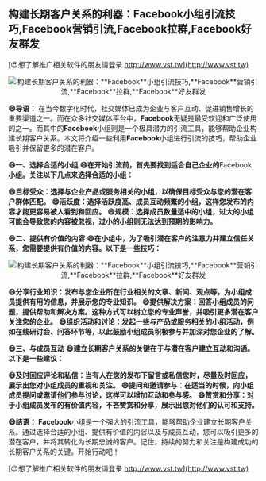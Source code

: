 ## **构建长期客户关系的利器：**Facebook**小组引流技巧,**Facebook**营销引流,**Facebook**拉群,**Facebook**好友群发**

[😍想了解推广相关软件的朋友请登录 http://www.vst.tw](http://www.vst.tw)

 <center><img src="https://vst.tw/MP4/tuiguang/png/5.png" alt="构建长期客户关系的利器：**Facebook**小组引流技巧,**Facebook**营销引流,**Facebook**拉群,**Facebook**好友群发"></center>

**😄导语：**
在当今数字化时代，社交媒体已成为企业与客户互动、促进销售增长的重要渠道之一。而在众多社交媒体平台中，**Facebook**无疑是最受欢迎和广泛使用的之一。而其中的**Facebook**小组则是一个极具潜力的引流工具，能够帮助企业构建长期客户关系。本文将介绍一些利用**Facebook**小组进行引流的技巧，帮助企业吸引并保留更多的潜在客户。

**😄一、选择合适的小组**
**😄在开始引流前，首先要找到适合自己企业的**Facebook**小组。关注以下几点来选择合适的小组：**

**😄目标受众：选择与企业产品或服务相关的小组，以确保目标受众与您的潜在客户群体匹配。**
**😄活跃度：选择活跃度高、成员互动频繁的小组，这样您发布的内容才能更容易被人看到和回应。**
**😄规模：选择成员数量适中的小组，过大的小组可能会导致您的内容被忽视，过小的小组则无法达到预期的影响力。**

**😄二、提供有价值的内容**
**😄在小组中，为了吸引潜在客户的注意力并建立信任关系，您需要提供有价值的内容。以下是一些技巧：**

 <center><img src="https://vst.tw/MP4/tuiguang/png/0.png" alt="构建长期客户关系的利器：**Facebook**小组引流技巧,**Facebook**营销引流,**Facebook**拉群,**Facebook**好友群发"></center>

**😄分享行业知识：发布与您企业所在行业相关的文章、新闻、观点等，为小组成员提供有用的信息，并展示您的专业知识。**
**😄提供解决方案：回答小组成员的问题，提供帮助和解决方案。这种方式可以树立您的专业声誉，并吸引更多潜在客户关注您的企业。**
**😄组织活动和讨论：发起一些与产品或服务相关的小组活动，例如在线研讨会、问答环节等，以此鼓励小组成员积极参与并加深对您企业的了解。**

**😄三、与成员互动**
**😄建立长期客户关系的关键在于与潜在客户建立互动和沟通。以下是一些建议：**

**😄及时回应评论和私信：当有人在您的发布下留言或私信您时，尽量及时回应，展示出您对小组成员的重视和关注。**
**😄提问和邀请参与：在适当的时候，向小组成员提问或邀请他们参与讨论，这样可以增加互动和参与感。**
**😄赞赏和分享：对于小组成员发布的有价值内容，不吝赞赏和分享，展示出您对他们的认可和支持。**

**😄结语：**
**Facebook**小组是一个强大的引流工具，能够帮助企业建立长期客户关系。通过选择合适的小组、提供有价值的内容以及与成员互动，您可以吸引更多的潜在客户，并将其转化为长期忠诚的客户。记住，持续的努力和关注是构建成功的长期客户关系的关键。开始行动吧！

[😍想了解推广相关软件的朋友请登录 http://www.vst.tw](http://www.vst.tw)



